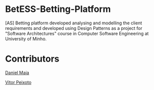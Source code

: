 # BetESS-Betting-Platform
[AS] Betting platform developed analysing and modelling the client requirements and developed using Design Patterns as a project for "Software Architectures" course in Computer Software Engineering at University of Minho.

# Contributors

[Daniel Maia](https://github.com/SilentLynx)

[Vitor Peixoto](https://github.com/VitorPeixoto97)
